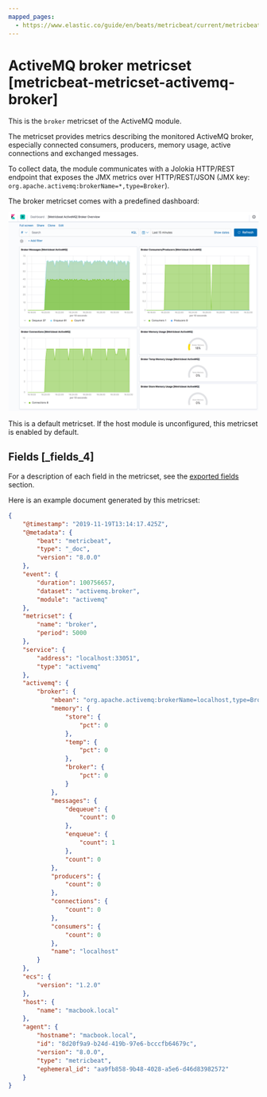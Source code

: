 ```yaml
---
mapped_pages:
  - https://www.elastic.co/guide/en/beats/metricbeat/current/metricbeat-metricset-activemq-broker.html
---
```


# ActiveMQ broker metricset [metricbeat-metricset-activemq-broker]

This is the `broker` metricset of the ActiveMQ module.

The metricset provides metrics describing the monitored ActiveMQ broker, especially connected consumers, producers, memory usage, active connections and exchanged messages.

To collect data, the module communicates with a Jolokia HTTP/REST endpoint that exposes the JMX metrics over HTTP/REST/JSON (JMX key: `org.apache.activemq:brokerName=*,type=Broker`).

The broker metricset comes with a predefined dashboard:

![metricbeat activemq broker overview](images/metricbeat-activemq-broker-overview.png)

This is a default metricset. If the host module is unconfigured, this metricset is enabled by default.

## Fields [_fields_4]

For a description of each field in the metricset, see the [exported fields](/reference/metricbeat/exported-fields-activemq.md) section.

Here is an example document generated by this metricset:

```json
{
    "@timestamp": "2019-11-19T13:14:17.425Z",
    "@metadata": {
        "beat": "metricbeat",
        "type": "_doc",
        "version": "8.0.0"
    },
    "event": {
        "duration": 100756657,
        "dataset": "activemq.broker",
        "module": "activemq"
    },
    "metricset": {
        "name": "broker",
        "period": 5000
    },
    "service": {
        "address": "localhost:33051",
        "type": "activemq"
    },
    "activemq": {
        "broker": {
            "mbean": "org.apache.activemq:brokerName=localhost,type=Broker",
            "memory": {
                "store": {
                    "pct": 0
                },
                "temp": {
                    "pct": 0
                },
                "broker": {
                    "pct": 0
                }
            },
            "messages": {
                "dequeue": {
                    "count": 0
                },
                "enqueue": {
                    "count": 1
                },
                "count": 0
            },
            "producers": {
                "count": 0
            },
            "connections": {
                "count": 0
            },
            "consumers": {
                "count": 0
            },
            "name": "localhost"
        }
    },
    "ecs": {
        "version": "1.2.0"
    },
    "host": {
        "name": "macbook.local"
    },
    "agent": {
        "hostname": "macbook.local",
        "id": "8d20f9a9-b24d-419b-97e6-bcccfb64679c",
        "version": "8.0.0",
        "type": "metricbeat",
        "ephemeral_id": "aa9fb858-9b48-4028-a5e6-d46d83982572"
    }
}
```


